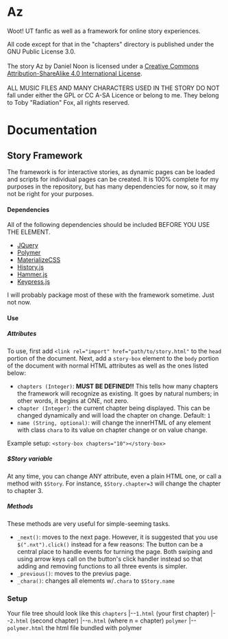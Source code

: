 # Az
Woot! UT fanfic as well as a framework for online story experiences.

All code except for that in the "chapters" directory is published under the GNU Public License 3.0.<br /><br />
The story <span xmlns:dct="http://purl.org/dc/terms/" href="http://purl.org/dc/dcmitype/InteractiveResource" property="dct:title" rel="dct:type">Az</span> by <span xmlns:cc="http://creativecommons.org/ns#" property="cc:attributionName">Daniel Noon</span> is licensed under a <a rel="license" href="http://creativecommons.org/licenses/by-sa/4.0/">Creative Commons Attribution-ShareAlike 4.0 International License</a>.<br /><br />
ALL MUSIC FILES AND MANY CHARACTERS USED IN THE STORY DO NOT fall under either the GPL or CC A-SA Licence or belong to me. They belong to Toby "Radiation" Fox, all rights reserved.

# Documentation
## Story Framework
The framework is for interactive stories, as dynamic pages can be loaded and scripts for individual pages can be created. It is 100% complete for my purposes in the repository, but has many dependencies for now, so it may not be right for your purposes.
#### Dependencies
All of the following dependencies should be included BEFORE YOU USE THE ELEMENT.
* [JQuery](//jquery.com)
* [Polymer](//polymer-project.org)
* [MaterializeCSS](//materializecss.com)
* [History.js](https://github.com/browserstate/history.js/)
* [Hammer.js](http://hammerjs.github.io/)
* [Keypress.js](https://dmauro.github.io/Keypress/)

I will probably package most of these with the framework sometime. Just not now.
#### Use
##### Attributes
To use, first add `<link rel="import" href="path/to/story.html"` to the `head` portion of the document. Next, add a `story-box` element to the `body` portion of the document with normal HTML attributes as well as the ones listed below:
* `chapters (Integer)`: __MUST BE DEFINED!!__ This tells how many chapters the framework will recognize as existing. It goes by natural numbers; in other words, it begins at ONE, not zero.
* `chapter (Integer)`: the current chapter being displayed. This can be changed dynamically and will load the chapter on change. Default: `1`
* `name (String, optional)`: will change the innerHTML of any element with class `chara` to its value on chapter change or on value change.

Example setup: `<story-box chapters="10"></story-box>`
##### $Story variable
At any time, you can change ANY attribute, even a plain HTML one, or call a method with `$Story`. For instance, `$Story.chapter=3` will change the chapter to chapter 3.
##### Methods
These methods are very useful for simple-seeming tasks.
* `_next()`: moves to the next page. However, it is suggested that you use `$(".nxt").click()` instead for a few reasons: The button can be a central place to handle events for turning the page. Both swiping and using arrow keys call on the button's click handler instead so that adding and removing functions to all three events is simpler.
* `_previous()`: moves to the previus page.
* `_chara()`: changes all elements w/`.chara` to `$Story.name`

### Setup
Your file tree should look like this
`chapters`
|--`1.html` (your first chapter)
|--`2.html` (second chapter)
|--`n.html` (where n = chapter)
`polymer`
|--`polymer.html` the html file bundled with polymer
